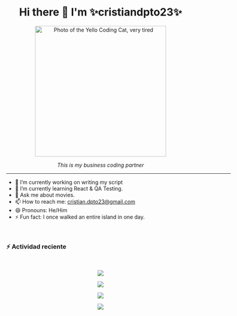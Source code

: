<h1 align="center">Hi there 👋 I'm ✨cristiandpto23✨</h1>


<div align="center">
  <figure>
    <img width="350" src="https://github.com/cristiandpto23/cristiandpto23/assets/95114277/82d6a03b-f092-4e39-9fd3-f536e9140117" caption="This is partner, who codes with me" alt="Photo of the Yello Coding Cat, very tired" alt="Photo of the Yello Coding Cat, very tired">
      <figcaption>
        <p align="center"><em>This is my business coding partner</em></p>
      </figcaption>
  </figure>
</div>

<div align="center"><hr width="600"></div>

<ul>
  <li>🔭 I’m currently working on writing my script</li>
  <li>🌱 I’m currently learning React & QA Testing.</li>
  <li>💬 Ask me about movies.</li>
  <li>📫 How to reach me: <a href="mailto:cristian.dpto23@gmail.com">cristian.dpto23@gmail.com</a></li>
  <li>😄 Pronouns: He/Him</li>
  <li>⚡ Fun fact: I once walked an entire island in one day.</li>
</ul><br>

### :zap: Actividad reciente
<!--RECENT_ACTIVITY:start-->

<!--RECENT_ACTIVITY:last_update-->

<br>
<p align="center">
<a href="mailto:cristian.dpto23@gmail.com" target="_blank"><img src="https://img.shields.io/badge/mail-cristian.dpto23%40gmail.com-brightgreen?style=for-the-badge&logo=gmail&label=mail"></a>
</p>

<p align="center"><a href="https://skillicons.dev"><img src="https://skillicons.dev/icons?i=html,css,js,md,regex,bootstrap" /></a></p>
<p align="center"><a href="https://skillicons.dev"><img src="https://skillicons.dev/icons?i=git,github,vscode,windows,ubuntu" /></a></p>
<p align="center"><a href="https://skillicons.dev"><img src="https://skillicons.dev/icons?i=ps,pr,au,xd,instagram,wordpress,notion" /></a></p>
